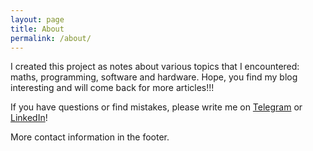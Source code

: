 ```yaml
---
layout: page
title: About
permalink: /about/
---
```


I created this project as notes about various topics that I encountered: maths, programming, software and hardware.
Hope, you find my blog interesting and will come back for more articles!!!

If you have questions or find mistakes, please write me on [Telegram](https://telegram.me/Marbok) or [LinkedIn](https://www.linkedin.com/in/андрей-дмитриев-aa9411190)!

More contact information in the footer.
